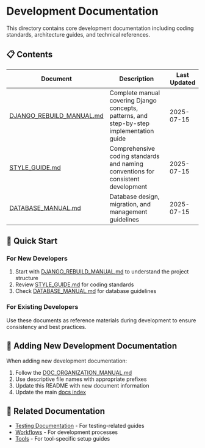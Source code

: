 # Development Documentation

This directory contains core development documentation including coding standards, architecture guides, and technical references.

## 📋 Contents

| Document | Description | Last Updated |
|----------|-------------|--------------|
| [DJANGO_REBUILD_MANUAL.md](DJANGO_REBUILD_MANUAL.md) | Complete manual covering Django concepts, patterns, and step-by-step implementation guide | 2025-07-15 |
| [STYLE_GUIDE.md](STYLE_GUIDE.md) | Comprehensive coding standards and naming conventions for consistent development | 2025-07-15 |
| [DATABASE_MANUAL.md](DATABASE_MANUAL.md) | Database design, migration, and management guidelines | 2025-07-15 |

## 🚀 Quick Start

### For New Developers
1. Start with [DJANGO_REBUILD_MANUAL.md](DJANGO_REBUILD_MANUAL.md) to understand the project structure
2. Review [STYLE_GUIDE.md](STYLE_GUIDE.md) for coding standards
3. Check [DATABASE_MANUAL.md](DATABASE_MANUAL.md) for database guidelines

### For Existing Developers
Use these documents as reference materials during development to ensure consistency and best practices.

## 📝 Adding New Development Documentation

When adding new development documentation:
1. Follow the [DOC_ORGANIZATION_MANUAL.md](../DOC_ORGANIZATION_MANUAL.md)
2. Use descriptive file names with appropriate prefixes
3. Update this README with new document information
4. Update the main [docs index](../README.md)

## 🔗 Related Documentation

- [Testing Documentation](../testing/) - For testing-related guides
- [Workflows](../workflows/) - For development processes
- [Tools](../tools/) - For tool-specific setup guides

